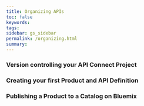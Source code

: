 ```yaml
---
title: Organizing APIs
toc: false
keywords:
tags:
sidebar: gs_sidebar
permalink: /organizing.html
summary:
---
```

### Version controlling your API Connect Project

### Creating your first Product and API Definition

### Publishing a Product to a Catalog on Bluemix
  
